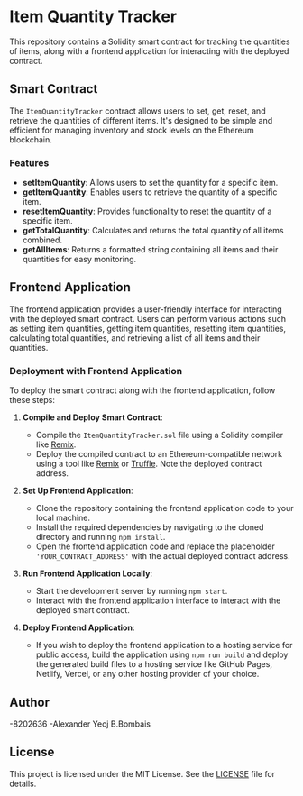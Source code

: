 # Item Quantity Tracker

This repository contains a Solidity smart contract for tracking the quantities of items, along with a frontend application for interacting with the deployed contract.

## Smart Contract

The `ItemQuantityTracker` contract allows users to set, get, reset, and retrieve the quantities of different items. It's designed to be simple and efficient for managing inventory and stock levels on the Ethereum blockchain.

### Features

- **setItemQuantity**: Allows users to set the quantity for a specific item.
- **getItemQuantity**: Enables users to retrieve the quantity of a specific item.
- **resetItemQuantity**: Provides functionality to reset the quantity of a specific item.
- **getTotalQuantity**: Calculates and returns the total quantity of all items combined.
- **getAllItems**: Returns a formatted string containing all items and their quantities for easy monitoring.

## Frontend Application

The frontend application provides a user-friendly interface for interacting with the deployed smart contract. Users can perform various actions such as setting item quantities, getting item quantities, resetting item quantities, calculating total quantities, and retrieving a list of all items and their quantities.

### Deployment with Frontend Application

To deploy the smart contract along with the frontend application, follow these steps:

1. **Compile and Deploy Smart Contract**:
   - Compile the `ItemQuantityTracker.sol` file using a Solidity compiler like [Remix](https://remix.ethereum.org/).
   - Deploy the compiled contract to an Ethereum-compatible network using a tool like [Remix](https://remix.ethereum.org/) or [Truffle](https://www.trufflesuite.com/truffle). Note the deployed contract address.

2. **Set Up Frontend Application**:
   - Clone the repository containing the frontend application code to your local machine.
   - Install the required dependencies by navigating to the cloned directory and running `npm install`.
   - Open the frontend application code and replace the placeholder `'YOUR_CONTRACT_ADDRESS'` with the actual deployed contract address.

3. **Run Frontend Application Locally**:
   - Start the development server by running `npm start`.
   - Interact with the frontend application interface to interact with the deployed smart contract.

4. **Deploy Frontend Application**:
   - If you wish to deploy the frontend application to a hosting service for public access, build the application using `npm run build` and deploy the generated build files to a hosting service like GitHub Pages, Netlify, Vercel, or any other hosting provider of your choice.

## Author
-8202636
-Alexander Yeoj B.Bombais

## License

This project is licensed under the MIT License. See the [LICENSE](LICENSE) file for details.
